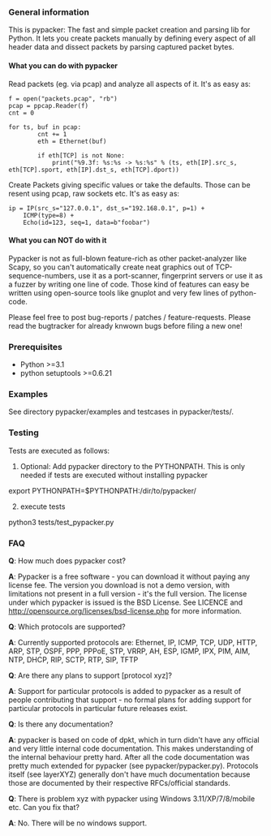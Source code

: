 ### General information
This is pypacker: The fast and simple packet creation and parsing lib for Python.
It lets you create packets manually by defining every aspect of all header data
and dissect packets by parsing captured packet bytes.

#### What you can do with pypacker
Read packets (eg. via pcap) and analyze all aspects of it. It's as easy as:

	f = open("packets.pcap", "rb")
	pcap = ppcap.Reader(f)
	cnt = 0

	for ts, buf in pcap:
			cnt += 1
			eth = Ethernet(buf)

			if eth[TCP] is not None:
				print("%9.3f: %s:%s -> %s:%s" % (ts, eth[IP].src_s, eth[TCP].sport, eth[IP].dst_s, eth[TCP].dport))

Create Packets giving specific values or take the defaults. Those can be resent using pcap, raw sockets etc. It's as easy as:

	ip = IP(src_s="127.0.0.1", dst_s="192.168.0.1", p=1) +
		ICMP(type=8) +
		Echo(id=123, seq=1, data=b"foobar")

#### What you can NOT do with it
Pypacker is not as full-blown feature-rich as other packet-analyzer like Scapy, so you can't automatically create neat graphics out of TCP-sequence-numbers, use it as a port-scanner, fingerprint servers	or use it as a fuzzer by writing one line of code. Those kind of features can easy be written using open-source tools like gnuplot and very few lines of python-code. 

Please feel free to post bug-reports / patches / feature-requests. Please read
the bugtracker for already knwown bugs before filing a new one!

### Prerequisites
- Python >=3.1
- python setuptools >=0.6.21

### Examples
See directory pypacker/examples and testcases in pypacker/tests/.

### Testing
Tests are executed as follows:

1) Optional: Add pypacker directory to the PYTHONPATH. This is only needed if tests are executed without installing pypacker

export PYTHONPATH=$PYTHONPATH:/dir/to/pypacker/

2) execute tests

python3 tests/test_pypacker.py

### FAQ

**Q**:	How much does pypacker cost?

**A**:	Pypacker is a free software - you can download it without paying any license fee.
	The version you download is not a demo version, with limitations not present in
	a full version - it's the full version. The license under which pypacker is
	issued is the BSD License. See LICENCE and http://opensource.org/licenses/bsd-license.php
	for more information.

**Q**:	Which protocols are supported?

**A**:	Currently supported protocols are:
	Ethernet, IP, ICMP, TCP, UDP, HTTP, ARP, STP, OSPF, PPP, PPPoE, STP, VRRP, AH, ESP, IGMP,
	IPX, PIM, AIM, NTP, DHCP, RIP, SCTP, RTP, SIP, TFTP

**Q**:	Are there any plans to support [protocol xyz]?

**A**:	Support for particular protocols is added to pypacker as a result of people contributing
	that support - no formal plans for adding support for particular protocols in particular
	future releases exist. 

**Q**:	Is there any documentation?

**A**:	pypacker is based on code of dpkt, which in turn didn't have any official and very little
	internal code documentation. This makes understanding of the internal behaviour pretty hard.
	After all the code documentation was pretty much extended for pypacker (see pypacker/pypacker.py).
	Protocols itself (see layerXYZ) generally don't have much documentation because those are documented
	by their respective RFCs/official standards.

**Q**:	There is problem xyz with pypacker using Windows 3.11/XP/7/8/mobile etc. Can you fix that?

**A**:	No. There will be no windows support.
